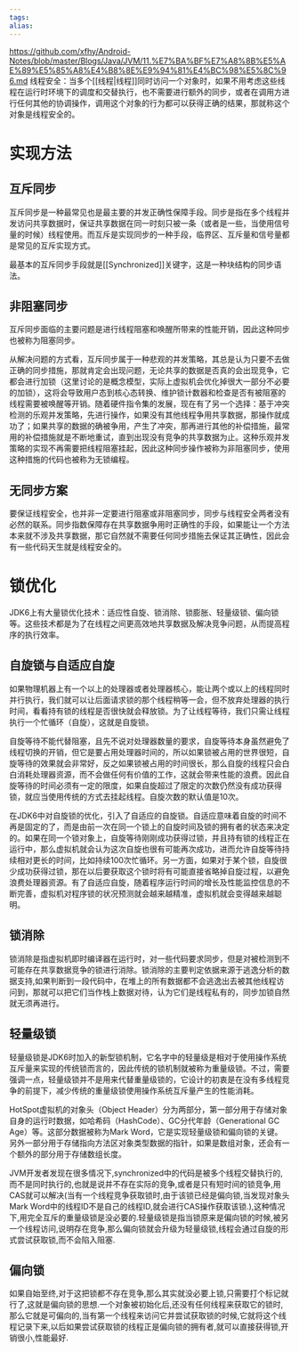```yaml
---
tags: 
alias:
---
```

https://github.com/xfhy/Android-Notes/blob/master/Blogs/Java/JVM/11.%E7%BA%BF%E7%A8%8B%E5%AE%89%E5%85%A8%E4%B8%8E%E9%94%81%E4%BC%98%E5%8C%96.md
线程安全：当多个[[线程|线程]]同时访问一个对象时，如果不用考虑这些线程在运行时环境下的调度和交替执行，也不需要进行额外的同步，或者在调用方进行任何其他的协调操作，调用这个对象的行为都可以获得正确的结果，那就称这个对象是线程安全的。
# 实现方法
## 互斥同步
互斥同步是一种最常见也是最主要的并发正确性保障手段。同步是指在多个线程并发访问共享数据时，保证共享数据在同一时刻只被一条（或者是一些，当使用信号量的时候）线程使用。而互斥是实现同步的一种手段，临界区、互斥量和信号量都是常见的互斥实现方式。

最基本的互斥同步手段就是[[Synchronized]]关键字，这是一种块结构的同步语法。
## 非阻塞同步
互斥同步面临的主要问题是进行线程阻塞和唤醒所带来的性能开销，因此这种同步也被称为阻塞同步。

从解决问题的方式看，互斥同步属于一种悲观的并发策略，其总是认为只要不去做正确的同步措施，那就肯定会出现问题，无论共享的数据是否真的会出现竞争，它都会进行加锁（这里讨论的是概念模型，实际上虚拟机会优化掉很大一部分不必要的加锁），这将会导致用户态到核心态转换、维护锁计数器和检查是否有被阻塞的线程需要被唤醒等开销。随着硬件指令集的发展，现在有了另一个选择：基于冲突检测的乐观并发策略，先进行操作，如果没有其他线程争用共享数据，那操作就成功了；如果共享的数据的确被争用，产生了冲突，那再进行其他的补偿措施，最常用的补偿措施就是不断地重试，直到出现没有竞争的共享数据为止。这种乐观并发策略的实现不再需要把线程阻塞挂起，因此这种同步操作被称为非阻塞同步，使用这种措施的代码也被称为无锁编程。


## 无同步方案

要保证线程安全，也并非一定要进行阻塞或非阻塞同步，同步与线程安全两者没有必然的联系。同步指数保障存在共享数据争用时正确性的手段，如果能让一个方法本来就不涉及共享数据，那它自然就不需要任何同步措施去保证其正确性，因此会有一些代码天生就是线程安全的。

# 锁优化
JDK6上有大量锁优化技术：适应性自旋、锁消除、锁膨胀、轻量级锁、偏向锁等。这些技术都是为了在线程之间更高效地共享数据及解决竞争问题，从而提高程序的执行效率。

## 自旋锁与自适应自旋

如果物理机器上有一个以上的处理器或者处理器核心，能让两个或以上的线程同时并行执行，我们就可以让后面请求锁的那个线程稍等一会，但不放弃处理器的执行时间，看看持有锁的线程是否很快就会释放锁。为了让线程等待，我们只需让线程执行一个忙循环（自旋），这就是自旋锁。

自旋等待不能代替阻塞，且先不说对处理器数量的要求，自旋等待本身虽然避免了线程切换的开销，但它是要占用处理器时间的，所以如果锁被占用的世界很短，自旋等待的效果就会非常好，反之如果锁被占用的时间很长，那么自旋的线程只会白白消耗处理器资源，而不会做任何有价值的工作，这就会带来性能的浪费。因此自旋等待的时间必须有一定的限度，如果自旋超过了限定的次数仍然没有成功获得锁，就应当使用传统的方式去挂起线程。自旋次数的默认值是10次。

在JDK6中对自旋锁的优化，引入了自适应的自旋锁。自适应意味着自旋的时间不再是固定的了，而是由前一次在同一个锁上的自旋时间及锁的拥有者的状态来决定的。如果在同一个锁对象上，自旋等待刚刚成功获得过锁，并且持有锁的线程正在运行中，那么虚拟机就会认为这次自旋也很有可能再次成功，进而允许自旋等待持续相对更长的时间，比如持续100次忙循环。另一方面，如果对于某个锁，自旋很少成功获得过锁，那在以后要获取这个锁时将有可能直接省略掉自旋过程，以避免浪费处理器资源。有了自适应自旋，随着程序运行时间的增长及性能监控信息的不断完善，虚拟机对程序锁的状况预测就会越来越精准，虚拟机就会变得越来越聪明。

## 锁消除

锁消除是指虚拟机即时编译器在运行时，对一些代码要求同步，但是对被检测到不可能存在共享数据竞争的锁进行消除。锁消除的主要判定依据来源于逃逸分析的数据支持,如果判断到一段代码中，在堆上的所有数据都不会逃逸出去被其他线程访问到，那就可以把它们当作栈上数据对待，认为它们是线程私有的，同步加锁自然就无须再进行。

## 轻量级锁

轻量级锁是JDK6时加入的新型锁机制，它名字中的轻量级是相对于使用操作系统互斥量来实现的传统锁而言的，因此传统的锁机制就被称为重量级锁。不过，需要强调一点，轻量级锁并不是用来代替重量级锁的，它设计的初衷是在没有多线程竞争的前提下，减少传统的重量级锁使用操作系统互斥量产生的性能消耗。

HotSpot虚拟机的对象头（Object Header）分为两部分，第一部分用于存储对象自身的运行时数据，如哈希码（HashCode）、GC分代年龄（Generational GC Age）等。这部分数据被称为Mark Word，它是实现轻量级锁和偏向锁的关键。另外一部分用于存储指向方法区对象类型数据的指针，如果是数组对象，还会有一个额外的部分用于存储数组长度。

JVM开发者发现在很多情况下,synchronized中的代码是被多个线程交替执行的,而不是同时执行的,也就是说并不存在实际的竞争,或者是只有短时间的锁竞争,用CAS就可以解决(当有一个线程竞争获取锁时,由于该锁已经是偏向锁,当发现对象头Mark Word中的线程ID不是自己的线程ID,就会进行CAS操作获取该锁.),这种情况下,用完全互斥的重量级锁是没必要的.轻量级锁是指当锁原来是偏向锁的时候,被另一个线程访问,说明存在竞争,那么偏向锁就会升级为轻量级锁,线程会通过自旋的形式尝试获取锁,而不会陷入阻塞.

## 偏向锁

如果自始至终,对于这把锁都不存在竞争,那么其实就没必要上锁,只需要打个标记就行了,这就是偏向锁的思想.一个对象被初始化后,还没有任何线程来获取它的锁时,那么它就是可偏向的,当有第一个线程来访问它并尝试获取锁的时候,它就将这个线程记录下来,以后如果尝试获取锁的线程正是偏向锁的拥有者,就可以直接获得锁,开销很小,性能最好.
